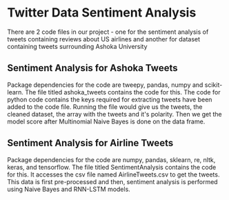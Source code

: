 # Twitter Data Sentiment Analysis

There are 2 code files in our project - one for the sentiment analysis of tweets containing reviews about US airlines and another for dataset containing tweets surrounding Ashoka University


## Sentiment Analysis for Ashoka Tweets
Package dependencies for the code are tweepy, pandas, numpy and scikit-learn. 
The file titled ashoka_tweets contains the code for this.
The code for python code contains the keys required for extracting tweets have been added to the code file. Running the file would give us the tweets, the cleaned dataset, the array with the tweets and it's polarity. Then we get the model score after Multinomial Naive Bayes is done on the data frame.

## Sentiment Analysis for Airline Tweets
Package dependencies for the code are numpy, pandas, sklearn, re, nltk, keras, and tensorflow. 
The file titled SentimentAnalysis contains the code for this. It accesses the csv file named AirlineTweets.csv to get the tweets. This data is first pre-processed and then, sentiment analysis is performed using Naive Bayes and RNN-LSTM models.
